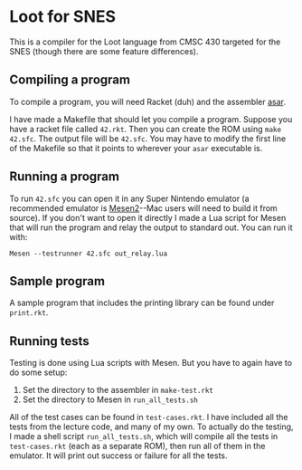 # Loot for SNES

This is a compiler for the Loot language from CMSC 430 targeted for the SNES
(though there are some feature differences).

## Compiling a program

To compile a program, you will need Racket (duh) and the assembler
[asar](https://github.com/RPGHacker/asar).

I have made a Makefile that should let you compile a program. Suppose you have
a racket file called `42.rkt`. Then you can create the ROM using
`make 42.sfc`. The output file will be `42.sfc`. You may have to modify the
first line of the Makefile so that it points to wherever your `asar` executable
is.

## Running a program

To run `42.sfc` you can open it in any Super Nintendo emulator (a recommended
emulator is [Mesen2](https://github.com/SourMesen/Mesen2)--Mac users will need
to build it from source). If you don't want to open it directly I made a Lua
script for Mesen that will run the program and relay the output to standard
out. You can run it with:

```
Mesen --testrunner 42.sfc out_relay.lua
```

## Sample program

A sample program that includes the printing library can be found under
`print.rkt`.

## Running tests

Testing is done using Lua scripts with Mesen. But you have to again have
to do some setup:
1. Set the directory to the assembler in `make-test.rkt`
2. Set the directory to Mesen in `run_all_tests.sh`

All of the test cases can be found in `test-cases.rkt`. I have included all the
tests from the lecture code, and many of my own. To actually do the testing, I
made a shell script `run_all_tests.sh`, which will compile all the tests in
`test-cases.rkt` (each as a separate ROM), then run all of them in the
emulator. It will print out success or failure for all the tests.
